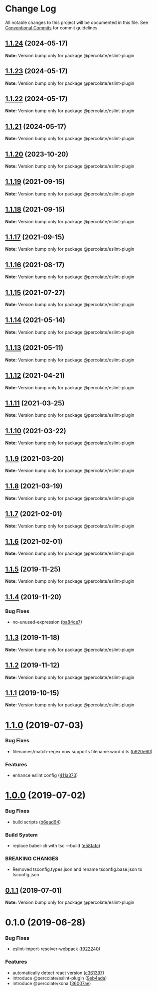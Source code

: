 # Change Log

All notable changes to this project will be documented in this file.
See [Conventional Commits](https://conventionalcommits.org) for commit guidelines.

## [1.1.24](https://github.com/percolate/blend/compare/@percolate/eslint-plugin@1.1.23...@percolate/eslint-plugin@1.1.24) (2024-05-17)

**Note:** Version bump only for package @percolate/eslint-plugin

## [1.1.23](https://github.com/percolate/blend/compare/@percolate/eslint-plugin@1.1.22...@percolate/eslint-plugin@1.1.23) (2024-05-17)

**Note:** Version bump only for package @percolate/eslint-plugin

## [1.1.22](https://github.com/percolate/blend/tree/master/pkgs/eslint-plugin/compare/@percolate/eslint-plugin@1.1.20...@percolate/eslint-plugin@1.1.22) (2024-05-17)

**Note:** Version bump only for package @percolate/eslint-plugin

## [1.1.21](https://github.com/percolate/blend/tree/master/pkgs/eslint-plugin/compare/@percolate/eslint-plugin@1.1.20...@percolate/eslint-plugin@1.1.21) (2024-05-17)

**Note:** Version bump only for package @percolate/eslint-plugin

## [1.1.20](https://github.com/percolate/blend/tree/master/pkgs/eslint-plugin/compare/@percolate/eslint-plugin@1.1.19...@percolate/eslint-plugin@1.1.20) (2023-10-20)

**Note:** Version bump only for package @percolate/eslint-plugin

## [1.1.19](https://github.com/percolate/blend/tree/master/pkgs/eslint-plugin/compare/@percolate/eslint-plugin@1.1.18...@percolate/eslint-plugin@1.1.19) (2021-09-15)

**Note:** Version bump only for package @percolate/eslint-plugin

## [1.1.18](https://github.com/percolate/blend/tree/master/pkgs/eslint-plugin/compare/@percolate/eslint-plugin@1.1.17...@percolate/eslint-plugin@1.1.18) (2021-09-15)

**Note:** Version bump only for package @percolate/eslint-plugin

## [1.1.17](https://github.com/percolate/blend/tree/master/pkgs/eslint-plugin/compare/@percolate/eslint-plugin@1.1.16...@percolate/eslint-plugin@1.1.17) (2021-09-15)

**Note:** Version bump only for package @percolate/eslint-plugin

## [1.1.16](https://github.com/percolate/blend/tree/master/pkgs/eslint-plugin/compare/@percolate/eslint-plugin@1.1.15...@percolate/eslint-plugin@1.1.16) (2021-08-17)

**Note:** Version bump only for package @percolate/eslint-plugin

## [1.1.15](https://github.com/percolate/blend/tree/master/pkgs/eslint-plugin/compare/@percolate/eslint-plugin@1.1.14...@percolate/eslint-plugin@1.1.15) (2021-07-27)

**Note:** Version bump only for package @percolate/eslint-plugin

## [1.1.14](https://github.com/percolate/blend/tree/master/pkgs/eslint-plugin/compare/@percolate/eslint-plugin@1.1.13...@percolate/eslint-plugin@1.1.14) (2021-05-14)

**Note:** Version bump only for package @percolate/eslint-plugin

## [1.1.13](https://github.com/percolate/blend/tree/master/pkgs/eslint-plugin/compare/@percolate/eslint-plugin@1.1.11...@percolate/eslint-plugin@1.1.13) (2021-05-11)

**Note:** Version bump only for package @percolate/eslint-plugin

## [1.1.12](https://github.com/percolate/blend/tree/master/pkgs/eslint-plugin/compare/@percolate/eslint-plugin@1.1.11...@percolate/eslint-plugin@1.1.12) (2021-04-21)

**Note:** Version bump only for package @percolate/eslint-plugin

## [1.1.11](https://github.com/percolate/blend/tree/master/pkgs/eslint-plugin/compare/@percolate/eslint-plugin@1.1.10...@percolate/eslint-plugin@1.1.11) (2021-03-25)

**Note:** Version bump only for package @percolate/eslint-plugin

## [1.1.10](https://github.com/percolate/blend/tree/master/pkgs/eslint-plugin/compare/@percolate/eslint-plugin@1.1.9...@percolate/eslint-plugin@1.1.10) (2021-03-22)

**Note:** Version bump only for package @percolate/eslint-plugin

## [1.1.9](https://github.com/percolate/blend/tree/master/pkgs/eslint-plugin/compare/@percolate/eslint-plugin@1.1.8...@percolate/eslint-plugin@1.1.9) (2021-03-20)

**Note:** Version bump only for package @percolate/eslint-plugin

## [1.1.8](https://github.com/percolate/blend/tree/master/pkgs/eslint-plugin/compare/@percolate/eslint-plugin@1.1.7...@percolate/eslint-plugin@1.1.8) (2021-03-19)

**Note:** Version bump only for package @percolate/eslint-plugin

## [1.1.7](https://github.com/percolate/blend/tree/master/pkgs/eslint-plugin/compare/@percolate/eslint-plugin@1.1.5...@percolate/eslint-plugin@1.1.7) (2021-02-01)

**Note:** Version bump only for package @percolate/eslint-plugin

## [1.1.6](https://github.com/percolate/blend/tree/master/pkgs/eslint-plugin/compare/@percolate/eslint-plugin@1.1.5...@percolate/eslint-plugin@1.1.6) (2021-02-01)

**Note:** Version bump only for package @percolate/eslint-plugin

## [1.1.5](https://github.com/percolate/blend/tree/master/pkgs/eslint-plugin/compare/@percolate/eslint-plugin@1.1.4...@percolate/eslint-plugin@1.1.5) (2019-11-25)

**Note:** Version bump only for package @percolate/eslint-plugin

## [1.1.4](https://github.com/percolate/blend/tree/master/pkgs/eslint-plugin/compare/@percolate/eslint-plugin@1.1.3...@percolate/eslint-plugin@1.1.4) (2019-11-20)

### Bug Fixes

-   no-unused-expression ([ba84ce7](https://github.com/percolate/blend/tree/master/pkgs/eslint-plugin/commit/ba84ce7f44c35c396a81772ce6eb3db97aad22ed))

## [1.1.3](https://github.com/percolate/blend/tree/master/pkgs/eslint-plugin/compare/@percolate/eslint-plugin@1.1.2...@percolate/eslint-plugin@1.1.3) (2019-11-18)

**Note:** Version bump only for package @percolate/eslint-plugin

## [1.1.2](https://github.com/percolate/blend/tree/master/pkgs/eslint-plugin/compare/@percolate/eslint-plugin@1.1.1...@percolate/eslint-plugin@1.1.2) (2019-11-12)

**Note:** Version bump only for package @percolate/eslint-plugin

## [1.1.1](https://github.com/percolate/blend/tree/master/pkgs/eslint-plugin/compare/@percolate/eslint-plugin@1.1.0...@percolate/eslint-plugin@1.1.1) (2019-10-15)

**Note:** Version bump only for package @percolate/eslint-plugin

# [1.1.0](https://github.com/percolate/blend/tree/master/pkgs/eslint-plugin/compare/@percolate/eslint-plugin@1.0.0...@percolate/eslint-plugin@1.1.0) (2019-07-03)

### Bug Fixes

-   filenames/match-regex now supports filename.word.d.ts ([b920e60](https://github.com/percolate/blend/tree/master/pkgs/eslint-plugin/commit/b920e60))

### Features

-   enhance eslint config ([411a373](https://github.com/percolate/blend/tree/master/pkgs/eslint-plugin/commit/411a373))

# [1.0.0](https://github.com/percolate/blend/tree/master/pkgs/eslint-plugin/compare/@percolate/eslint-plugin@0.1.1...@percolate/eslint-plugin@1.0.0) (2019-07-02)

### Bug Fixes

-   build scripts ([b6ead64](https://github.com/percolate/blend/tree/master/pkgs/eslint-plugin/commit/b6ead64))

### Build System

-   replace babel-cli with tsc —build ([e58fafc](https://github.com/percolate/blend/tree/master/pkgs/eslint-plugin/commit/e58fafc))

### BREAKING CHANGES

-   Removed tsconfig.types.json and rename tsconfig.base.json to tsconfig.json

## [0.1.1](https://github.com/percolate/blend/tree/master/pkgs/eslint-plugin/compare/@percolate/eslint-plugin@0.1.0...@percolate/eslint-plugin@0.1.1) (2019-07-01)

**Note:** Version bump only for package @percolate/eslint-plugin

# 0.1.0 (2019-06-28)

### Bug Fixes

-   eslint-import-resolver-webpack ([f922240](https://github.com/percolate/blend/tree/master/pkgs/eslint-plugin/commit/f922240))

### Features

-   automatically detect react version ([c361397](https://github.com/percolate/blend/tree/master/pkgs/eslint-plugin/commit/c361397))
-   introduce @percolate/eslint-plugin ([9eb4ada](https://github.com/percolate/blend/tree/master/pkgs/eslint-plugin/commit/9eb4ada))
-   introduce @percolate/kona ([36007ae](https://github.com/percolate/blend/tree/master/pkgs/eslint-plugin/commit/36007ae))
